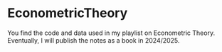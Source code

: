 # EconometricTheory
You find the code and data used in my playlist on Econometric Theory. Eventually, I will publish the notes as a book in 2024/2025.
